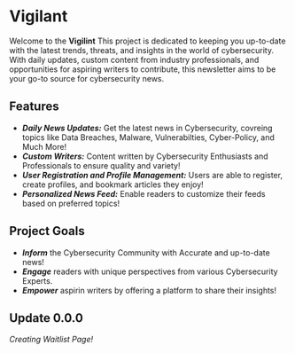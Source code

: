 # Vigilant
Welcome to the **Vigilint** This project is dedicated to keeping you up-to-date with the latest trends, threats, and insights in the world of cybersecurity. With daily updates, custom content from industry professionals, and opportunities for aspiring writers to contribute, this newsletter aims to be your go-to source for cybersecurity news. 

## Features
- ***Daily News Updates:*** Get the latest news in Cybersecurity, covreing topics like Data Breaches, Malware, Vulnerabilties, Cyber-Policy, and Much More!
- ***Custom Writers:*** Content written by Cybersecurity Enthusiasts and Professionals to ensure quality and variety!
- ***User Registration and Profile Management:*** Users are able to register, create profiles, and bookmark articles they enjoy!
- ***Personalized News Feed:*** Enable readers to customize their feeds based on preferred topics!

## Project Goals
- ***Inform*** the Cybersecurity Community with Accurate and up-to-date news!
- ***Engage*** readers with unique perspectives from various Cybersecurity Experts.
- ***Empower*** aspirin writers by offering a platform to share their insights!

## Update 0.0.0
*Creating Waitlist Page!*


